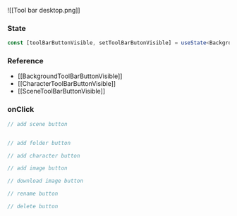 ![[Tool bar desktop.png]]

### State
```ts
const [toolBarButtonVisible, setToolBarButonVisible] = useState<BackgroundToolBarButtonVisible | CharacterToolBarButtonVisible | SceneToolBarButtonVisible >();

```

### Reference
- [[BackgroundToolBarButtonVisible]]
- [[CharacterToolBarButtonVisible]]
- [[SceneToolBarButtonVisible]]

### onClick
```ts
// add scene button


// add folder button

// add character button

// add image button

// download image button

// rename button

// delete button


```
